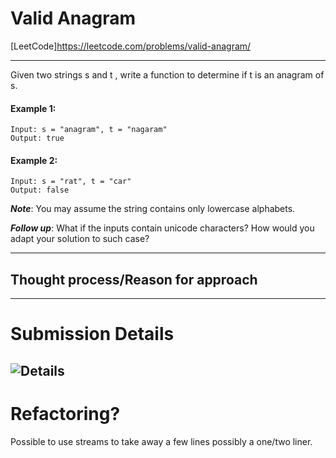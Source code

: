 # Valid Anagram
[LeetCode]https://leetcode.com/problems/valid-anagram/

---
Given two strings s and t , write a function to determine if t is an anagram of s.

#### Example 1:

    Input: s = "anagram", t = "nagaram"
    Output: true
#### Example 2:

    Input: s = "rat", t = "car"
    Output: false

_**Note**_:
You may assume the string contains only lowercase alphabets.

_**Follow up**_:
What if the inputs contain unicode characters? How would you adapt your solution to such case?

---

## Thought process/Reason for approach


---
# Submission Details
![Details]()
---
# Refactoring?
Possible to use streams to take away a few lines possibly a one/two liner.